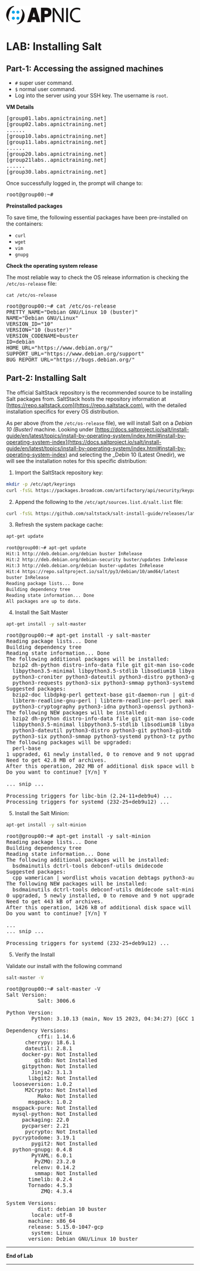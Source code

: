 ![](images/apnic_logo.png)
# LAB: Installing Salt

## Part-1: Accessing the assigned machines

* `#` super user command.  
* `$` normal user command.  
* Log into the server using your SSH key. The username is `root`.

**VM Details** 
<pre>
[group01.labs.apnictraining.net]
[group02.labs.apnictraining.net]
......  
[group10.labs.apnictraining.net]
[group11.labs.apnictraining.net]
......  
[group20.labs.apnictraining.net]
[group21labs..apnictraining.net]
......
[group30.labs.apnictraining.net]
</pre>

Once successfully logged in, the prompt will change to:

<pre>
root@group00:~#
</pre>

**Preinstalled packages**

To save time, the following essential packages have been pre-installed on the containers:

* `curl`
* `wget`
* `vim`
* `gnupg`

**Check the operating system release**

The most reliable way to check the OS release information is checking the `/etc/os-release` file:

```
cat /etc/os-release   
```
<pre>
root@group00:~# cat /etc/os-release
PRETTY_NAME="Debian GNU/Linux 10 (buster)"
NAME="Debian GNU/Linux"
VERSION_ID="10"
VERSION="10 (buster)"
VERSION_CODENAME=buster
ID=debian
HOME_URL="https://www.debian.org/"
SUPPORT_URL="https://www.debian.org/support"
BUG_REPORT_URL="https://bugs.debian.org/"
</pre>


## Part-2: Installing Salt

The official SaltStack repository is the recommended source to be installing Salt packages from. SaltStack hosts the repository information at [https://repo.saltstack.com](https://repo.saltstack.com), with the detailed installation specifics for every
OS distribution.

As per above (from the `/etc/os-release` file), we will install Salt on a _Debian 10 (Buster)_ machine. Looking under [https://docs.saltproject.io/salt/install-guide/en/latest/topics/install-by-operating-system/index.html#install-by-operating-system-index](https://docs.saltproject.io/salt/install-guide/en/latest/topics/install-by-operating-system/index.html#install-by-operating-system-index) and selecting the _Debin 10 (Latest Onedir), we will see the installation notes for this specific distribution:

1. Import the SaltStack repository key:

```bash
mkdir -p /etc/apt/keyrings
curl -fsSL https://packages.broadcom.com/artifactory/api/security/keypair/SaltProjectKey/public | sudo tee /etc/apt/keyrings/salt-archive-keyring.pgp
```

2. Append the following to the `/etc/apt/sources.list.d/salt.list` file:

```bash
curl -fsSL https://github.com/saltstack/salt-install-guide/releases/latest/download/salt.sources | sudo tee /etc/apt/sources.list.d/salt.sources
```

3. Refresh the system package cache:
```bash
apt-get update
```

```
root@group00:~# apt-get update
Hit:1 http://deb.debian.org/debian buster InRelease
Hit:2 http://deb.debian.org/debian-security buster/updates InRelease
Hit:3 http://deb.debian.org/debian buster-updates InRelease
Hit:4 https://repo.saltproject.io/salt/py3/debian/10/amd64/latest buster InRelease
Reading package lists... Done
Building dependency tree
Reading state information... Done
All packages are up to date.
```

4. Install the Salt Master

```bash
apt-get install -y salt-master
```
<pre>
root@group00:~# apt-get install -y salt-master
Reading package lists... Done
Building dependency tree
Reading state information... Done
The following additional packages will be installed:
  bzip2 dh-python distro-info-data file git git-man iso-codes less libapt-inst2.0 libcurl3-gnutls liberror-perl libgdbm3 libmagic-mgc libmagic1 libmpdec2 libperl5.24 libpgm-5.2-0 libpopt0 libpython3-stdlib
  libpython3.5-minimal libpython3.5-stdlib libsodium18 libyaml-0-2 libzmq5 lsb-release mime-support netbase patch perl perl-base perl-modules-5.24 python-apt-common python3 python3-apt python3-chardet
  python3-croniter python3-dateutil python3-distro python3-git python3-gitdb python3-jinja2 python3-markupsafe python3-minimal python3-msgpack python3-pkg-resources python3-psutil python3-pycryptodome
  python3-requests python3-six python3-smmap python3-systemd python3-tz python3-urllib3 python3-yaml python3-zmq python3.5 python3.5-minimal rename rsync salt-common xz-utils
Suggested packages:
  bzip2-doc libdpkg-perl gettext-base git-daemon-run | git-daemon-sysvinit git-doc git-el git-email git-gui gitk gitweb git-arch git-cvs git-mediawiki git-svn isoquery lsb ed diffutils-doc perl-doc
  libterm-readline-gnu-perl | libterm-readline-perl-perl make python3-doc python3-tk python3-venv python3-apt-dbg python-apt-doc python-git-doc python-jinja2-doc python3-setuptools python-psutil-doc
  python3-cryptography python3-idna python3-openssl python3-socks python3-nose python3.5-venv python3.5-doc binutils binfmt-support python3-pycurl python3-twisted
The following NEW packages will be installed:
  bzip2 dh-python distro-info-data file git git-man iso-codes less libapt-inst2.0 libcurl3-gnutls liberror-perl libgdbm3 libmagic-mgc libmagic1 libmpdec2 libperl5.24 libpgm-5.2-0 libpopt0 libpython3-stdlib
  libpython3.5-minimal libpython3.5-stdlib libsodium18 libyaml-0-2 libzmq5 lsb-release mime-support netbase patch perl perl-modules-5.24 python-apt-common python3 python3-apt python3-chardet python3-croniter
  python3-dateutil python3-distro python3-git python3-gitdb python3-jinja2 python3-markupsafe python3-minimal python3-msgpack python3-pkg-resources python3-psutil python3-pycryptodome python3-requests
  python3-six python3-smmap python3-systemd python3-tz python3-urllib3 python3-yaml python3-zmq python3.5 python3.5-minimal rename rsync salt-common salt-master xz-utils
The following packages will be upgraded:
  perl-base
1 upgraded, 61 newly installed, 0 to remove and 9 not upgraded.
Need to get 42.8 MB of archives.
After this operation, 202 MB of additional disk space will be used.
Do you want to continue? [Y/n] Y

... snip ...

Processing triggers for libc-bin (2.24-11+deb9u4) ...
Processing triggers for systemd (232-25+deb9u12) ...
</pre>

5. Install the Salt Minion:

```bash
apt-get install -y salt-minion
```
<pre>
root@group00:~# apt-get install -y salt-minion
Reading package lists... Done
Building dependency tree
Reading state information... Done
The following additional packages will be installed:
  bsdmainutils dctrl-tools debconf-utils dmidecode
Suggested packages:
  cpp wamerican | wordlist whois vacation debtags python3-augeas
The following NEW packages will be installed:
  bsdmainutils dctrl-tools debconf-utils dmidecode salt-minion
0 upgraded, 5 newly installed, 0 to remove and 9 not upgraded.
Need to get 443 kB of archives.
After this operation, 1426 kB of additional disk space will be used.
Do you want to continue? [Y/n] Y

...
... snip ...

Processing triggers for systemd (232-25+deb9u12) ...
</pre>

5. Verify the Install

Validate our install with the following command
```bash
salt-master -V
```

<pre>
root@group00:~# salt-master -V
Salt Version:
          Salt: 3006.6

Python Version:
        Python: 3.10.13 (main, Nov 15 2023, 04:34:27) [GCC 11.2.0]

Dependency Versions:
          cffi: 1.14.6
      cherrypy: 18.6.1
      dateutil: 2.8.1
     docker-py: Not Installed
         gitdb: Not Installed
     gitpython: Not Installed
        Jinja2: 3.1.3
       libgit2: Not Installed
  looseversion: 1.0.2
      M2Crypto: Not Installed
          Mako: Not Installed
       msgpack: 1.0.2
  msgpack-pure: Not Installed
  mysql-python: Not Installed
     packaging: 22.0
     pycparser: 2.21
      pycrypto: Not Installed
  pycryptodome: 3.19.1
        pygit2: Not Installed
  python-gnupg: 0.4.8
        PyYAML: 6.0.1
         PyZMQ: 23.2.0
        relenv: 0.14.2
         smmap: Not Installed
       timelib: 0.2.4
       Tornado: 4.5.3
           ZMQ: 4.3.4

System Versions:
          dist: debian 10 buster
        locale: utf-8
       machine: x86_64
       release: 5.15.0-1047-gcp
        system: Linux
       version: Debian GNU/Linux 10 buster
</pre>

---
**End of Lab**

---
